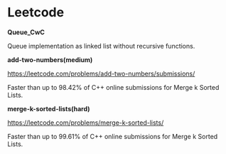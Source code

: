 # Leetcode
**Queue_CwC**

Queue implementation as linked list without recursive functions.

**add-two-numbers(medium)**

https://leetcode.com/problems/add-two-numbers/submissions/

Faster than up to 98.42% of C++ online submissions for Merge k Sorted Lists.

**merge-k-sorted-lists(hard)**

https://leetcode.com/problems/merge-k-sorted-lists/

Faster than up to 99.61% of C++ online submissions for Merge k Sorted Lists.


